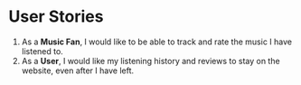 # User Stories

1. As a **Music Fan**, I would like to be able to track and rate the music I have listened to.
2. As a **User**, I would like my listening history and reviews to stay on the website, even after I have left.
